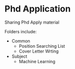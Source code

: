 # Phd Application
Sharing Phd Apply material


Folders include:
* Common
  * Position Searching List
  * Cover Letter Wrting
* Subject
  * Machine Learning

